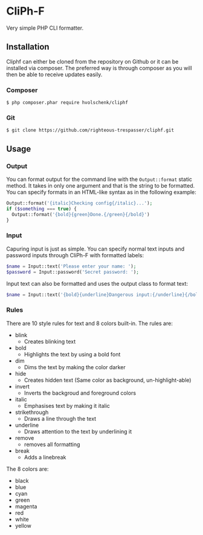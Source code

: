 # CliPh-F
Very simple PHP CLI formatter.

## Installation

Cliphf can either be cloned from the repository on Github or it can be installed via composer. The preferred way is through composer as you will then be able to receive updates easily.

### Composer

```
$ php composer.phar require hvolschenk/cliphf
```

### Git

```
$ git clone https://github.com/righteous-trespasser/cliphf.git
```

## Usage

### Output

You can format output for the command line with the `Output::format` static method. It takes in only one argument and that is the string to be formatted. You can specify formats in an HTML-like syntax as in the following example:

```php
Output::format('{italic}Checking config{/italic}...');
if ($something === true) {
  Output::format('{bold}{green}Done.{/green}{/bold}')
}
```

### Input

Capuring input is just as simple. You can specify normal text inputs and password inputs through CliPh-F with formatted labels:

```php
$name = Input::text('Please enter your name: ');
$password = Input::password('Secret password: ');
```

Input text can also be formatted and uses the output class to format text:

```php
$name = Input::text('{bold}{underline}Dangerous input:{/underline}{/bold}');
```

### Rules

There are 10 style rules for text and 8 colors built-in. The rules are:

* blink
  * Creates blinking text
* bold
  * Highlights the text by using a bold font
* dim
  * Dims the text by making the color darker
* hide
  * Creates hidden text (Same color as background, un-highlight-able)
* invert
  * Inverts the backgroud and foreground colors
* italic
  * Emphasises text by making it italic
* strikethrough
  * Draws a line through the text
* underline
  * Draws attention to the text by underlining it
* remove
  * removes all formatting
* break
  * Adds a linebreak

The 8 colors are:

* black
* blue
* cyan
* green
* magenta
* red
* white
* yellow
